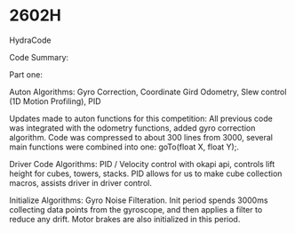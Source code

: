 # 2602H
HydraCode

Code Summary:

Part one:

Auton Algorithms: Gyro Correction, Coordinate Gird Odometry, Slew control (1D Motion Profiling), PID

Updates made to auton functions for this competition: All previous code was integrated with the odometry functions, added gyro correction algorithm. Code was compressed to about 300 lines from 3000, several main functions were combined into one: goTo(float X, float Y);.

Driver Code Algorithms: PID / Velocity control with okapi api, controls lift height for cubes, towers, stacks. PID allows for us to make cube collection macros, assists driver in driver control.

Initialize Algorithms: Gyro Noise Filteration. Init period spends 3000ms collecting data points from the gyroscope, and then applies a filter to reduce any drift. Motor brakes are also initialized in this period.
